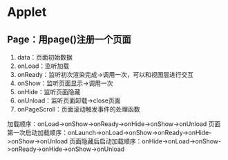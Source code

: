 # Applet



## Page：用page()注册一个页面

1. data：页面初始数据
2. onLoad：监听加载
3. onReady：监听初次渲染完成->调用一次，可以和视图层进行交互
4. onShow：监听页面显示->调用一次
5. onHide：监听页面隐藏
6. onUnload：监听页面卸载->close页面
7. onPageScroll：页面滚动触发事件的处理函数

加载顺序：onLoad->onShow->onReady->onHide->onShow->onUnload
页面第一次启动加载顺序：onLaunch->onLoad->onShow->onReady->onHide->onShow->onUnload
页面隐藏后启动加载顺序：onHide->onLoad->onShow->onReady->onHide->onShow->onUnload
